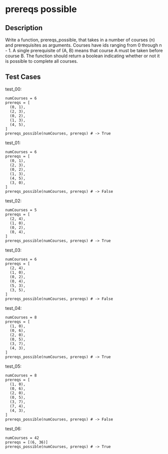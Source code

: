 # prereqs possible

## Description

Write a function, prereqs_possible, that takes in a number of courses (n) and prerequisites as arguments. Courses have ids ranging from 0 through n - 1. A single prerequisite of (A, B) means that course A must be taken before course B. The function should return a boolean indicating whether or not it is possible to complete all courses.

## Test Cases

test_00:

```text
numCourses = 6
prereqs = [
  (0, 1),
  (2, 3),
  (0, 2),
  (1, 3),
  (4, 5),
]
prereqs_possible(numCourses, prereqs) # -> True
```

test_01:

```text
numCourses = 6
prereqs = [
  (0, 1),
  (2, 3),
  (0, 2),
  (1, 3),
  (4, 5),
  (3, 0),
]
prereqs_possible(numCourses, prereqs) # -> False
```

test_02:

```text
numCourses = 5
prereqs = [
  (2, 4),
  (1, 0),
  (0, 2),
  (0, 4),
]
prereqs_possible(numCourses, prereqs) # -> True
```

test_03:

```text
numCourses = 6
prereqs = [
  (2, 4),
  (1, 0),
  (0, 2),
  (0, 4),
  (5, 3),
  (3, 5),
]
prereqs_possible(numCourses, prereqs) # -> False
```

test_04:

```text
numCourses = 8
prereqs = [
  (1, 0),
  (0, 6),
  (2, 0),
  (0, 5),
  (3, 7),
  (4, 3),
]
prereqs_possible(numCourses, prereqs) # -> True
```

test_05:

```text
numCourses = 8
prereqs = [
  (1, 0),
  (0, 6),
  (2, 0),
  (0, 5),
  (3, 7),
  (7, 4),
  (4, 3),
]
prereqs_possible(numCourses, prereqs) # -> False
```

test_06:

```text
numCourses = 42
prereqs = [(6, 36)]
prereqs_possible(numCourses, prereqs) # -> True
```
